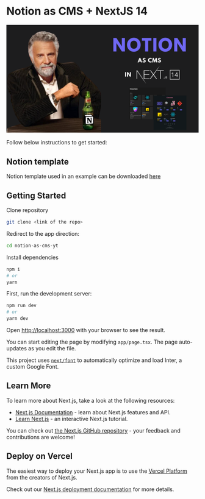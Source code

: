 # Notion as CMS + NextJS 14

![Moderndev GitHub Repository](public/notionAsCms.png)

Follow below instructions to get started:

## Notion template

Notion template used in an example can be downloaded [here]("https://magical-jelly-23e.notion.site/Terms-b9b9d2c0457846d3b50809b9f4ff719d?pvs=4")

## Getting Started

Clone repository

```bash
git clone <link of the repo>
```

Redirect to the app direction:

```bash
cd notion-as-cms-yt
```
Install dependencies

```bash
npm i 
# or
yarn 
```

First, run the development server:

```bash
npm run dev
# or
yarn dev
```

Open [http://localhost:3000](http://localhost:3000) with your browser to see the result.

You can start editing the page by modifying `app/page.tsx`. The page auto-updates as you edit the file.

This project uses [`next/font`](https://nextjs.org/docs/basic-features/font-optimization) to automatically optimize and load Inter, a custom Google Font.

## Learn More

To learn more about Next.js, take a look at the following resources:

- [Next.js Documentation](https://nextjs.org/docs) - learn about Next.js features and API.
- [Learn Next.js](https://nextjs.org/learn) - an interactive Next.js tutorial.

You can check out [the Next.js GitHub repository](https://github.com/vercel/next.js/) - your feedback and contributions are welcome!

## Deploy on Vercel

The easiest way to deploy your Next.js app is to use the [Vercel Platform](https://vercel.com/new?utm_medium=default-template&filter=next.js&utm_source=create-next-app&utm_campaign=create-next-app-readme) from the creators of Next.js.

Check out our [Next.js deployment documentation](https://nextjs.org/docs/deployment) for more details.

